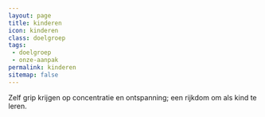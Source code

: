 ```yaml
---
layout: page
title: kinderen
icon: kinderen
class: doelgroep
tags:
 - doelgroep
 - onze-aanpak
permalink: kinderen
sitemap: false
---
```

Zelf grip krijgen op concentratie en ontspanning; een rijkdom om als kind te leren.